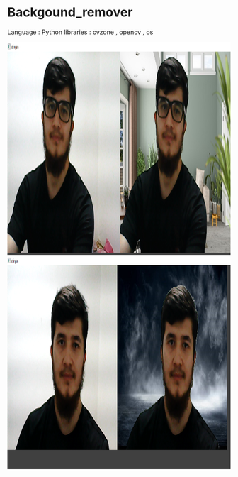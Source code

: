 # Backgound_remover

Language : Python
libraries : cvzone , opencv , os

<img src="https://github.com/Mukhriddin19980901/Backgound_remover/blob/main/Screenshot%20(148).png" width="640" height="480" /> <img src="https://github.com/Mukhriddin19980901/Backgound_remover/blob/main/Screenshot%20(150).png" width="640" height="480" /> 
